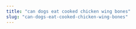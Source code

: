 ```yaml
---
title: "can dogs eat cooked chicken wing bones"
slug: "can-dogs-eat-cooked-chicken-wing-bones"
---
```


